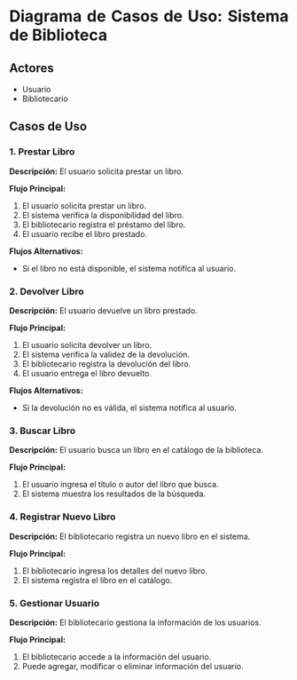 <div align="justify";>


# Diagrama de Casos de Uso: Sistema de Biblioteca

## Actores
- Usuario
- Bibliotecario

## Casos de Uso

### 1. Prestar Libro
**Descripción:** El usuario solicita prestar un libro.

**Flujo Principal:**
1. El usuario solicita prestar un libro.
2. El sistema verifica la disponibilidad del libro.
3. El bibliotecario registra el préstamo del libro.
4. El usuario recibe el libro prestado.

**Flujos Alternativos:**
- Si el libro no está disponible, el sistema notifica al usuario.

### 2. Devolver Libro
**Descripción:** El usuario devuelve un libro prestado.

**Flujo Principal:**
1. El usuario solicita devolver un libro.
2. El sistema verifica la validez de la devolución.
3. El bibliotecario registra la devolución del libro.
4. El usuario entrega el libro devuelto.

**Flujos Alternativos:**
- Si la devolución no es válida, el sistema notifica al usuario.

### 3. Buscar Libro
**Descripción:** El usuario busca un libro en el catálogo de la biblioteca.

**Flujo Principal:**
1. El usuario ingresa el título o autor del libro que busca.
2. El sistema muestra los resultados de la búsqueda.

### 4. Registrar Nuevo Libro
**Descripción:** El bibliotecario registra un nuevo libro en el sistema.

**Flujo Principal:**
1. El bibliotecario ingresa los detalles del nuevo libro.
2. El sistema registra el libro en el catálogo.

### 5. Gestionar Usuario
**Descripción:** El bibliotecario gestiona la información de los usuarios.

**Flujo Principal:**
1. El bibliotecario accede a la información del usuario.
2. Puede agregar, modificar o eliminar información del usuario.



</div>